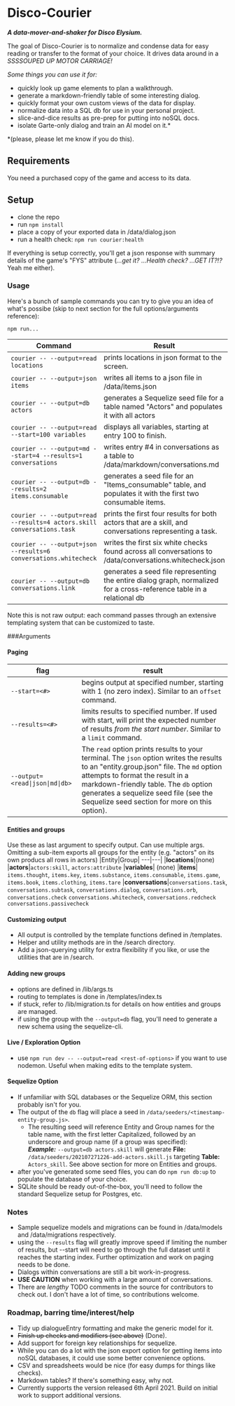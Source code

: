 # Disco-Courier

_**A data-mover-and-shaker for Disco Elysium.**_

The goal of Disco-Courier is to normalize and condense data for easy reading or transfer to the format of your choice. It drives data around in a _SSSSOUPED UP MOTOR CARRIAGE!_

_Some things you can use it for:_

- quickly look up game elements to plan a walkthrough.
- generate a markdown-friendly table of some interesting dialog.
- quickly format your own custom views of the data for display.
- normalize data into a SQL db for use in your personal project.
- slice-and-dice results as pre-prep for putting into noSQL docs.
- isolate Garte-only dialog and train an AI model on it.\*

\*(please, please let me know if you do this).

## Requirements

You need a purchased copy of the game and access to its data.

## Setup

- clone the repo
- run `npm install`
- place a copy of your exported data in /data/dialog.json
- run a health check: `npm run courier:health`

If everything is setup correctly, you'll get a json response with summary details of the game's "FYS" attribute (_...get it? ...Health check? ...GET IT?!?_ Yeah me either).

### Usage

Here's a bunch of sample commands you can try to give you an idea of what's possibe (skip to next section for the full options/arguments reference):

`npm run...`

| Command                                                                | Result                                                                                                                |
| ---------------------------------------------------------------------- | --------------------------------------------------------------------------------------------------------------------- |
| `courier -- --output=read locations`                                   | prints locations in json format to the screen.                                                                        |
| `courier -- --output=json items`                                       | writes all items to a json file in /data/items.json                                                                   |
| `courier -- --output=db actors`                                        | generates a Sequelize seed file for a table named "Actors" and populates it with all actors                           |
| `courier -- --output=read --start=100 variables`                       | displays all variables, starting at entry 100 to finish.                                                              |
| `courier -- --output=md --start=4 --results=1 conversations`         | writes entry #4 in conversations as a table to /data/markdown/conversations.md                                                          |
| `courier -- --output=db --results=2 items.consumable`                  | generates a seed file for an "Items_consumable" table, and populates it with the first two consumable items.          |
| `courier -- --output=read --results=4 actors.skill conversations.task` | prints the first four results for both actors that are a skill, and conversations representing a task.                |
| `courier -- --output=json --results=6 conversations.whitecheck`        | writes the first six white checks found across all conversations to /data/conversations.whitecheck.json               |
| `courier -- --output=db conversations.link`                            | generates a seed file representing the entire dialog graph, normalized for a cross-reference table in a relational db |

Note this is not raw output: each command passes through an extensive templating system that can be customized to taste.

###Arguments

#### Paging

| flag                        | result                                                                                                                                                                                                                            |
| --------------------------- | --------------------------------------------------------------------------------------------------------------------------------------------------------------------------------------------------------------------------------- |
| `--start=<#>`               | begins output at specified number, starting with 1 (no zero index). Similar to an `offset` command.                                                                                                                               |
| `--results=<#>`             | limits results to specified number. If used with start, will print the expected number of results _from the start number_. Similar to a `limit` command.                                                                          |
| `--output=<read\|json\|md\|db>` | The `read` option prints results to your terminal. The `json` option writes the results to an "entity.group.json" file. The `md` option attempts to format the result in a markdown-friendly table. The `db` option generates a sequelize seed file (see the Sequelize seed section for more on this option). |

#### Entities and groups

Use these as last argument to specify output. Can use multiple args.
Omitting a sub-item exports all groups for the entity (e.g. "actors" on its own producs all rows in actors)
|Entity|Group|
---|---|
|**locations**|(none)
|**actors**|`actors:skill`, `actors:attribute`
|**variables**| (none)
|**items**| `items.thought`, `items.key`, `items.substance`, `items.consumable`, `items.game`, `items.book`, `items.clothing`, `items.tare`
|**conversations**|`conversations.task`, `conversations.subtask`, `conversations.dialog`, `conversations.orb`, `conversations.check` `conversations.whitecheck`, `conversations.redcheck` `conversations.passivecheck`

#### Customizing output

- All output is controlled by the template functions defined in /templates.
- Helper and utility methods are in the /search directory.
- Add a json-querying utility for extra flexibility if you like, or use the utilities that are in /search.

#### Adding new groups

- options are defined in /lib/args.ts
- routing to templates is done in /templates/index.ts
- if stuck, refer to /lib/migration.ts for details on how entities and groups are managed.
- if using the group with the `--output=db` flag, you'll need to generate a new schema using the sequelize-cli.

#### Live / Exploration Option

- use `npm run dev -- --output=read <rest-of-options>` if you want to use nodemon. Useful when making edits to the template system.

#### Sequelize Option

- If unfamiliar with SQL databases or the Sequelize ORM, this section probably isn't for you.
- The output of the `db` flag will place a seed in `/data/seeders/<timestamp-entity-group.js>`.
  - The resulting seed will reference Entity and Group names for the table name, with the first letter Capitalized, followed by an underscore and group name (if a group was specified):
    <br>
    _**Example:**_ `--output=db actors.skill` will generate **File:** `/data/seeders/202107271226-add-actors.skill.js` targeting **Table:** `Actors_skill`. See above section for more on Entities and groups.
    <br>
- after you've generated some seed files, you can do `npm run db:up` to populate the database of your choice.
- SQLite should be ready out-of-the-box, you'll need to follow the standard Sequelize setup for Postgres, etc.

### Notes

- Sample sequelize models and migrations can be found in /data/models and /data/migrations respectively.
- using the `--results` flag will greatly improve speed if limiting the number of results, but --start will need to go through the full dataset until it reaches the starting index. Further optimization and work on paging needs to be done.
- Dialogs within conversations are still a bit work-in-progress.
- **USE CAUTION** when working with a large amount of conversations.
- There are _lengthy_ TODO comments in the source for contributors to check out. I don't have a lot of time, so contributions welcome.

### Roadmap, barring time/interest/help

- Tidy up dialogueEntry formatting and make the generic model for it.
- ~~Finish up checks and modifiers (see above)~~ (Done).
- Add support for foreign key relationships for sequelize.
- While you can do a lot with the json export option for getting items into noSQL databases, it could use some better convenience options.
- CSV and spreadsheets would be nice (for easy dumps for things like checks).
- Markdown tables? If there's something easy, why not.
- Currently supports the version released 6th April 2021. Build on initial work to support additional versions.
